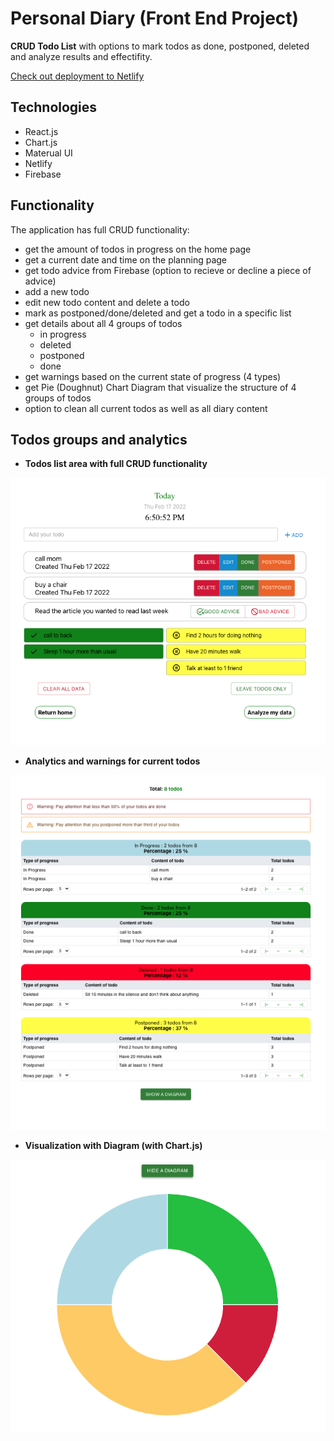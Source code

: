 # Personal Diary (Front End Project)

**CRUD Todo List** with options to mark todos as done, postponed, deleted and analyze results and effectifity.

[Check out deployment to Netlify](https://julie-cherner-diary-project.netlify.app/)

## Technologies

- React.js
- Chart.js
- Materual UI
- Netlify
- Firebase

## Functionality

The application has full CRUD functionality:

- get the amount of todos in progress on the home page
- get a current date and time on the planning page
- get todo advice from Firebase (option to recieve or decline a piece of advice)
- add a new todo
- edit new todo content and delete a todo
- mark as postponed/done/deleted and get a todo in a specific list
- get details about all 4 groups of todos
  - in progress
  - deleted
  - postponed
  - done
- get warnings based on the current state of progress (4 types)
- get Pie (Doughnut) Chart Diagram that visualize the structure of 4 groups of todos
- option to clean all current todos as well as all diary content

## Todos groups and analytics

- **Todos list area with full CRUD functionality**

![diary page](./src/assets/images/todo-list.png)

- **Analytics and warnings for current todos**

![analytics and warnings](./src/assets/images/analytics.png)

- **Visualization with Diagram (with Chart.js)**

![diagram](./src/assets/images/diagram.png)
